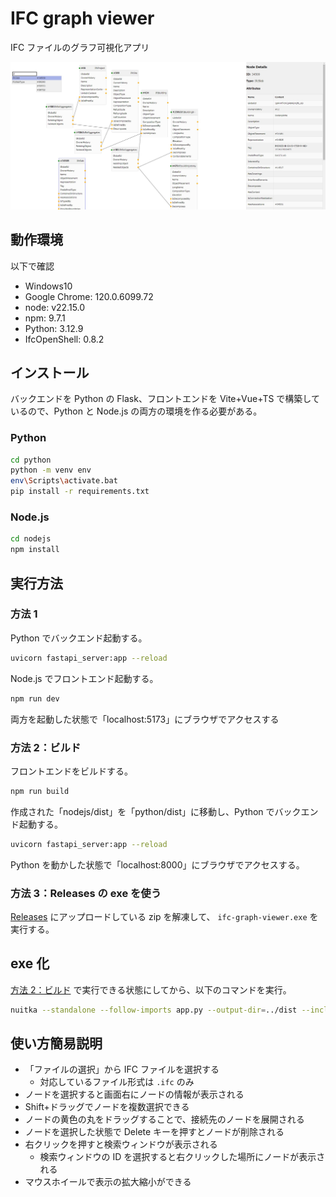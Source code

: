 # IFC graph viewer

IFC ファイルのグラフ可視化アプリ

![app](images/viewer.jpg)

## 動作環境

以下で確認

- Windows10
- Google Chrome: 120.0.6099.72
- node: v22.15.0
- npm: 9.7.1
- Python: 3.12.9
- IfcOpenShell: 0.8.2

## インストール

バックエンドを Python の Flask、フロントエンドを Vite+Vue+TS で構築しているので、Python と Node.js の両方の環境を作る必要がある。

### Python

```sh
cd python
python -m venv env
env\Scripts\activate.bat
pip install -r requirements.txt
```

### Node.js

```sh
cd nodejs
npm install
```

## 実行方法

### 方法 1

Python でバックエンド起動する。

```sh
uvicorn fastapi_server:app --reload
```

Node.js でフロントエンド起動する。

```sh
npm run dev
```

両方を起動した状態で「localhost:5173」にブラウザでアクセスする

### 方法 2：ビルド

フロントエンドをビルドする。

```sh
npm run build
```

作成された「nodejs/dist」を「python/dist」に移動し、Python でバックエンド起動する。

```sh
uvicorn fastapi_server:app --reload
```

Python を動かした状態で「localhost:8000」にブラウザでアクセスする。

### 方法 3：Releases の exe を使う

[Releases](https://github.com/kiyuka829/ifc-graph-viewer/releases) にアップロードしている zip を解凍して、
`ifc-graph-viewer.exe` を実行する。

## exe 化

[方法 2：ビルド](#方法2ビルド) で実行できる状態にしてから、以下のコマンドを実行。

```sh
nuitka --standalone --follow-imports app.py --output-dir=../dist --include-data-dir=dist=dist --output-filename=ifc-graph-viewer
```

## 使い方簡易説明

- 「ファイルの選択」から IFC ファイルを選択する
  - 対応しているファイル形式は `.ifc` のみ
- ノードを選択すると画面右にノードの情報が表示される
- Shift+ドラッグでノードを複数選択できる
- ノードの黄色の丸をドラッグすることで、接続先のノードを展開される
- ノードを選択した状態で Delete キーを押すとノードが削除される
- 右クリックを押すと検索ウィンドウが表示される
  - 検索ウィンドウの ID を選択すると右クリックした場所にノードが表示される
- マウスホイールで表示の拡大縮小ができる

